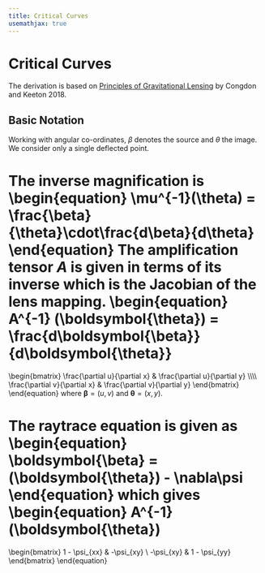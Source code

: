 ```yaml
---
title: Critical Curves
usemathjax: true
---
```


# Critical Curves

The derivation is based on
[Principles of Gravitational Lensing](https://link.springer.com/book/10.1007/978-3-030-02122-1) by Congdon and Keeton 2018.

## Basic Notation

Working with angular co-ordinates, $\beta$ denotes the source
and $\theta$ the image.  We consider only a single deflected point.

The **inverse magnification** is
\begin{equation}
   \mu^{-1}(\theta) = \frac{\beta}{\theta}\cdot\frac{d\beta}{d\theta} 
\end{equation}
The **amplification tensor** $A$ is given in terms of its inverse which 
is the Jacobian of the lens mapping.
\begin{equation}
  A^{-1} (\boldsymbol{\theta}) = \frac{d\boldsymbol{\beta}}{d\boldsymbol{\theta}}
  = 
  \begin{bmatrix}
    \frac{\partial u}{\partial x} &
    \frac{\partial u}{\partial y} \\\\\\\\
    \frac{\partial v}{\partial x} &
    \frac{\partial v}{\partial y}
  \end{bmatrix}
\end{equation}
where $\boldsymbol{\beta}=(u,v)$ and $\boldsymbol{\theta}=(x,y)$.

The raytrace equation is given as
\begin{equation}
  \boldsymbol{\beta} = (\boldsymbol{\theta})  - \nabla\psi
\end{equation}
which gives
\begin{equation}
  A^{-1} (\boldsymbol{\theta}) 
  = 
  \begin{bmatrix}
    1 - \psi_{xx} & -\psi_{xy} \\
    -\psi_{xy} & 1 - \psi_{yy} 
  \end{bmatrix}
\end{equation}

